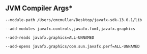 ## JVM Compiler Args*

`--module-path /Users/cmcmullan/Desktop/javafx-sdk-13.0.1/lib`

`--add-modules javafx.controls,javafx.fxml,javafx.graphics`

`--add-reads javafx.graphics=ALL-UNNAMED`

`--add-opens javafx.graphics/com.sun.javafx.perf=ALL-UNNAMED`